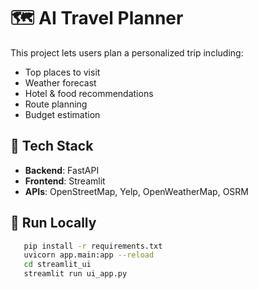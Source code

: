 # 🗺️ AI Travel Planner

This project lets users plan a personalized trip including:
- Top places to visit
- Weather forecast
- Hotel & food recommendations
- Route planning
- Budget estimation

## 🔧 Tech Stack
- **Backend**: FastAPI
- **Frontend**: Streamlit
- **APIs**: OpenStreetMap, Yelp, OpenWeatherMap, OSRM

## 🚀 Run Locally

```bash
   pip install -r requirements.txt
   uvicorn app.main:app --reload
   cd streamlit_ui
   streamlit run ui_app.py
